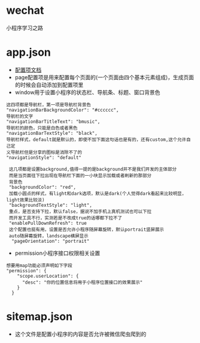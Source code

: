 # wechat
小程序学习之路


# app.json
- [配置项文档](https://developers.weixin.qq.com/miniprogram/dev/reference/configuration/app.html#pages)
- page配置项是用来配置每个页面的(一个页面由四个基本元素组成)，生成页面的时候会自动添加到配置项里
- window用于设置小程序的状态栏、导航条、标题、窗口背景色
```
这四项都是导航栏，第一项是导航栏背景色
"navigationBarBackgroundColor": "#cccccc",
导航栏的文字
"navigationBarTitleText": "bmusic",
导航栏的颜色，只能是白色或者黑色
"navigationBarTextStyle": "black",
导航栏样式，default就是默认的，即使不加下面这句话也是有的，还有custom,这个允许自己定
义导航栏但是分享的图标是消除不了的
"navigationStyle": "default"
```
```
 这几项都是设置background,值得一提的是background并不是我们开发的主体部分
 而是当页面往下拉出现在导航栏下面的一小块显示加载或者刷新的那部分
 背景色
 "backgroundColor": "red",
 加载小圆点的样式，有light和dark选项，默认是dark(个人觉得dark看起来比较明显，light效果比较淡)
 "backgroundTextStyle": "light",
 重点，是否支持下拉，默认false，据说不加手机上真机测试也可以下拉
 而开发工具不行，实测若是不改成true的话哪都下拉不了
 "enablePullDownRefresh": true
 这个配置也挺有用，设置是否允许小程序随屏幕旋转，默认portrait竖屏展示
 auto随屏幕旋转，landscape横屏显示
  "pageOrientation": "portrait"
```
- permission小程序接口权限相关设置
```
想要用map功能必须声明如下字段
"permission": {
    "scope.userLocation": {
      "desc": "你的位置信息将用于小程序位置接口的效果展示"
    }
  }
```
# sitemap.json
- 这个文件是配置小程序的内容是否允许被微信爬虫爬到的